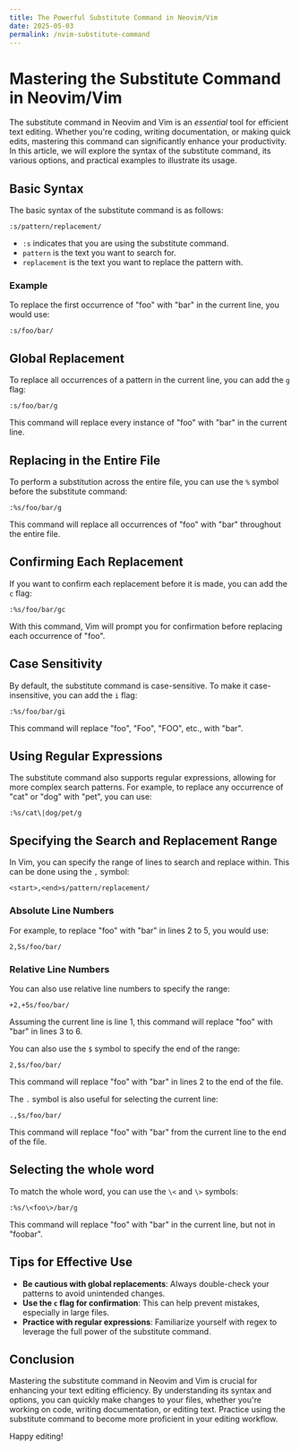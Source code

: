 ```yaml
---
title: The Powerful Substitute Command in Neovim/Vim
date: 2025-05-03
permalink: /nvim-substitute-command
---
```


# Mastering the Substitute Command in Neovim/Vim

The substitute command in Neovim and Vim is an *essential* tool for efficient text editing. Whether you're coding, writing documentation, or making quick edits, mastering this command can significantly enhance your productivity. In this article, we will explore the syntax of the substitute command, its various options, and practical examples to illustrate its usage.

## Basic Syntax

The basic syntax of the substitute command is as follows:

```
:s/pattern/replacement/
```

- `:s` indicates that you are using the substitute command.
- `pattern` is the text you want to search for.
- `replacement` is the text you want to replace the pattern with.

### Example

To replace the first occurrence of "foo" with "bar" in the current line, you would use:

```
:s/foo/bar/
```

## Global Replacement

To replace all occurrences of a pattern in the current line, you can add the `g` flag:

```
:s/foo/bar/g
```

This command will replace every instance of "foo" with "bar" in the current line.

## Replacing in the Entire File

To perform a substitution across the entire file, you can use the `%` symbol before the substitute command:

```
:%s/foo/bar/g
```

This command will replace all occurrences of "foo" with "bar" throughout the entire file.

## Confirming Each Replacement

If you want to confirm each replacement before it is made, you can add the `c` flag:

```
:%s/foo/bar/gc
```

With this command, Vim will prompt you for confirmation before replacing each occurrence of "foo".

## Case Sensitivity

By default, the substitute command is case-sensitive. To make it case-insensitive, you can add the `i` flag:

```
:%s/foo/bar/gi
```

This command will replace "foo", "Foo", "FOO", etc., with "bar".

## Using Regular Expressions

The substitute command also supports regular expressions, allowing for more complex search patterns. For example, to replace any occurrence of "cat" or "dog" with "pet", you can use:

```
:%s/cat\|dog/pet/g
```

## Specifying the Search and Replacement Range

In Vim, you can specify the range of lines to search and replace within. This can be done using the `,` symbol:

```
<start>,<end>s/pattern/replacement/
```

### Absolute Line Numbers

For example, to replace "foo" with "bar" in lines 2 to 5, you would use:

```
2,5s/foo/bar/
```

### Relative Line Numbers

You can also use relative line numbers to specify the range:

```
+2,+5s/foo/bar/
```

Assuming the current line is line 1, this command will replace "foo" with "bar" in lines 3 to 6.

You can also use the `$` symbol to specify the end of the range:

```
2,$s/foo/bar/
```

This command will replace "foo" with "bar" in lines 2 to the end of the file.

The `.` symbol is also useful for selecting the current line:

```
.,$s/foo/bar/
```

This command will replace "foo" with "bar" from the current line to the end of the file.

## Selecting the whole word

To match the whole word, you can use the `\<` and `\>` symbols:

```
:%s/\<foo\>/bar/g
```

This command will replace "foo" with "bar" in the current line, but not in "foobar".

## Tips for Effective Use

- **Be cautious with global replacements**: Always double-check your patterns to avoid unintended changes.
- **Use the `c` flag for confirmation**: This can help prevent mistakes, especially in large files.
- **Practice with regular expressions**: Familiarize yourself with regex to leverage the full power of the substitute command.

## Conclusion

Mastering the substitute command in Neovim and Vim is crucial for enhancing your text editing efficiency. By understanding its syntax and options, you can quickly make changes to your files, whether you're working on code, writing documentation, or editing text. Practice using the substitute command to become more proficient in your editing workflow.

Happy editing!

